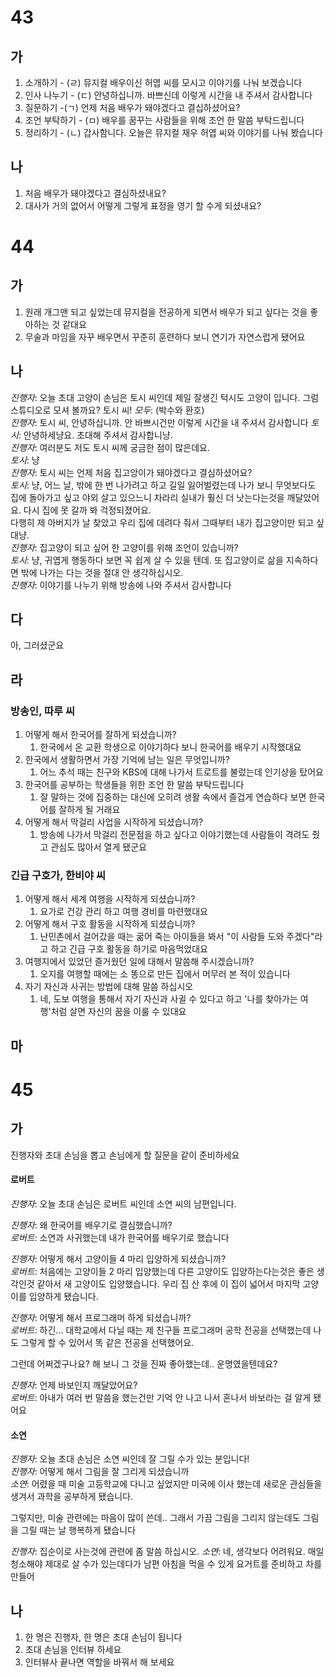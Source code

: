# 43
## 가
1. 소개하기 - (ㄹ) 뮤지컬 배우이신 허엽 씨를 모시고 이야기를 나눠 보겠습니다
2. 인사 나누기 - (ㄷ) 안녕하십니까. 바쁘신데 이렇게 시간을 내 주셔서 감사합니다 
3. 질문하기 -(ㄱ) 언제 처음 배우가 돼야겠다고 결십하셨어요?
4. 조언 부탁하기 - (ㅁ) 배우를 꿈꾸는 사람들을 위해 조언 한 말씀 부탁드립니다
5. 정리하기 - (ㄴ)  갑사함니다. 오늘은 뮤지컬 재우 허엽 씨와 이야기를 나눠 봤습니다
## 나
1. 처음 배우가 돼야겠다고 결심하셨내요?
2. 대사가 거의 없어서 어떻게 그렇게 표정을 영기 할 수게 되셨내요?
# 44
## 가
1. 원래 개그맨 되고 싶었는데 뮤지컬을 전공하게 되면서 배우가 되고 싶다는 것을 좋아하는 것 같대요
2. 무술과 마임을 자꾸 배우면서 꾸준히 훈련하다 보니 연기가 자연스럽게 됐어요
## 나
*진행자*: 오늘 초대 고양이 손님은 토시 씨인데 제일 잘생긴 턱시도 고양이 입니다. 그럼 스튜디오로 모셔 볼까요? 토시 씨!
*모두*: (박수와 환호)<br>
*진행자*: 토시 씨, 안녕하십니까. 안 바쁘시건만 이렇게 시간을 내 주셔서 감사합니다
*토시*: 안녕하세냥요. 초대해 주셔서 감사합니냥.<br>
*진행자*: 여러분도 저도 토시 씨께 궁금한 점이 많은데요.<br>
*토시*: 냥<br>
*진행자*: 토시 씨는 언제 처음 집고앙이가 돼야겠다고 결심하셨어요?<br>
*토시*: 냥, 어느 날, 밖에 한 번 나가려고 하고 길일 잃어벌렸는데 나가 보니 무엇보다도 집에 돌아가고 싶고 야외 살고 있으느니 차라리 실내가 훨신 더 낫는다는것을 깨달았어요. 다시 집에 못 갈까 봐 걱정되졌어요.<br>
다행히 제 아버지가 날 찾았고 우리 집에 데려다 줘서 그때부터 내가 집고양이만 되고 싶대냥.<br>
*진행자*: 집고양이 되고 싶어 한 고양이를 위해 조언이 있습니까?<br>
*토시*: 냥, 귀엽게 행동하다 보면 꼭 쉽게 살 수 있을 텐데. 또 집고양이로 삶을 지속하다면 밖에 나가는 다는 것을 절대 안 생각하십시오.<br>
*진행자*: 이야기를 나누기 위해 방송에 나와 주셔서 감사합니다
## 다
아, 그러셨군요
## 라
### 방송인, 따루 씨
1. 어떻게 해서 한국어를 잘하게 되셨습니까?
	1. 한국에서 온 교환 학생으로 이야기하다 보니 한국어를 배우기 시작했대요
2. 한국에서 생활하면서 가장 기억에 남는 일은 무엇입니까?
	1. 어느 추석 때는 친구와 KBS에 대해 나가서 트로트를 불렀는데 인기상을 탔어요
3. 한국어를 공부하는 학생들을 위한 조언 한 말씀 부탁드립니다
	1. 잘 말하는 것에 집중하는 대신에 오히려 생활 속에서 즐겁게 연습하다 보면 한국어를 잘하게 될 거래요
4. 어떻게 해서 막걸리 사업을 시작하게 되셨습니까?
	1. 방송에 나가서 막걸리 전문점을 하고 싶다고 이야기했는데 사람들이 격려도 줬고 관심도 많아서 열게 됐군요
### 긴급 구호가, 한비야 씨
1. 어떻게 해서 세계 여행을 시작하게 되셨습니까?
	1. 요가로 건강 관리 하고 여행 경비를 마련했대요
2. 어떻게 해서 구호 활동을 시작하게 되셨습니까?
	1. 난민촌에서 걸어갔을 때는 굶어 죽는 아이들을 봐서  "이 사람들 도와 주겠다"라고 하고 긴급 구호 활동을 하기로 마음먹었대요
3. 여행지에서 있었던 즐거웠던 일에 대해서 말씀해 주시겠습니까?
	1. 오지를 여행할 때에는 소 똥으로 만든 집에서 머무러 본 적이 있습니다
4. 자기 자신과 사귀는 방법에 대해 말씀 하십시오
	1. 네, 도보 여행을 통해서 자기 자신과 사귈 수 있다고 하고 '나를 찾아가는 여행'처럼 살면 자신의 꿈을 이룰 수 있대요
## 마
# 45
## 가
진행자와 초대 손님을 뽑고 손님에게 할 질문을 같이 준비하세요

#### 로버트
*진행자*: 오늘 초대 손님은 로버트 씨인데 소연 씨의 남편입니다.

*진행자*: 왜 한국어를 배우기로 결심했습니까?<br>
*로버트*: 소연과 사귀했는데 내가 한국어를 배우기로 했습니다

*진행자*: 어떻게 해서 고양이들 4 마리 입양하게 되셨습니까?<br>
*로버트*: 처음에는 고양이들 2 마리 입양했는데 다른 고양이도 입양하는다는것은 좋은 생각인것 같아서 새 고양이도 입양했습니다. 우리 집 산 후에 이 집이 넓어서 마지막 고양이를 입양하게 됐습니다.

*진행자*: 어떻게 해서 프로그래머 하게 되셨습니까?<br>
*로버트*: 하긴... 대학교에서 다닐 때는 제 친구들 프로그래머 공학 전공을 선택했는데 나도 그렇게 할 수 있어서 똑 같은 전공을 선택했어요. 

그런데 어쩌겠구나요? 해 보니 그 것을 진짜 좋아했는데.. 운명였을텐데요?

*진행자*: 언제 바보인지 깨달았어요?<br>
*로버트*: 아내가 여러 번  말씀을 했는건만 기억 안 나고 나서 혼나서 바보라는 걸 알게 됐어요

#### 소연
*진행자*: 오늘 초대 손님은 소연 씨인데 잘 그릴 수가 있는 분입니다! <br>
*진행자*: 어떻게 해서 그림을 잘 그리게 되셨습니까<br>
*소연*: 어렸을 때 미술 고등학교에 다니고 싶었지만 미국에 이사 했는데 새로운 관심들을 생겨서 과학을 공부하게 됐습니다.

그렇지만, 미술 관련에는 마음이 많이 쓴데.. 그래서 가끔 그림을 그리지 않는데도 그림을 그릴 때는 날 행복하게 됐습니다

*진행자*: 집순이로 사는것에 관련에 좀 말씀 하십시오.
*소연*: 네, 생각보다 어려워요. 매일 청소해야  제대로 살 수가 있는데다가 남편 아침을 먹을 수 있게 요거트를 준비하고 차를 만들어
## 나
1. 한 명은 진행자, 한 명은 초대 손님이 됩니다
2. 초대 손님을 인터뷰 하세요
3. 인터뷰사 끝나면 역할을 바꿔서 해 보세요

